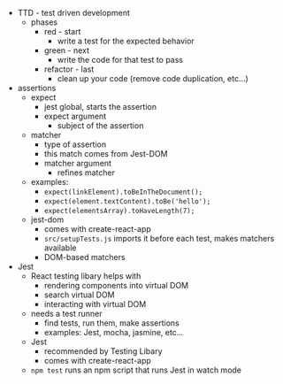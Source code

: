 - TTD - test driven development
  - phases
    - red - start
      - write a test for the expected behavior
    - green - next
      - write the code for that test to pass
    - refactor - last
      - clean up your code (remove code duplication, etc...)
- assertions
  - expect
    - jest global, starts the assertion
    - expect argument
      - subject of the assertion
  - matcher
    - type of assertion
    - this match comes from Jest-DOM
    - matcher argument
      - refines matcher
  - examples:
    - `expect(linkElement).toBeInTheDocument();`
    - `expect(element.textContent).toBe('hello');`
    - `expect(elementsArray).toHaveLength(7);`
  - jest-dom
    - comes with create-react-app
    - `src/setupTests.js` imports it before each test, makes matchers available
    - DOM-based matchers
- Jest
  - React testing libary helps with
    - rendering components into virtual DOM
    - search virtual DOM
    - interacting with virtual DOM
  - needs a test runner
    - find tests, run them, make assertions
    - examples: Jest, mocha, jasmine, etc...
  - Jest
    - recommended by Testing Libary
    - comes with create-react-app
  - `npm test` runs an npm script that runs Jest in watch mode
